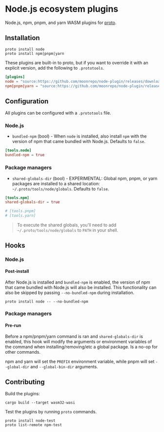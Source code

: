 # Node.js ecosystem plugins

Node.js, npm, pnpm, and yarn WASM plugins for [proto](https://github.com/moonrepo/proto).

## Installation

```shell
proto install node
proto install npm|pnpm|yarn
```

These plugins are built-in to proto, but if you want to override it with an explicit version, add the following to `.prototools`.

```toml
[plugins]
node = "source:https://github.com/moonrepo/node-plugin/releases/download/vX.Y.Z/node_plugin.wasm"
npm|pnpm|yarn = "source:https://github.com/moonrepo/node-plugin/releases/download/vX.Y.Z/node_depman_plugin.wasm"
```

## Configuration

All plugins can be configured with a `.prototools` file.

### Node.js

- `bundled-npm` (bool) - When `node` is installed, also install `npm` with the version of npm that came bundled with Node.js. Defaults to `false`.

```toml
[tools.node]
bundled-npm = true
```

### Package managers

- `shared-globals-dir` (bool) - EXPERIMENTAL: Global npm, pnpm, or yarn packages are installed to a shared location: `~/.proto/tools/node/globals`. Defaults to `false`.

```toml
[tools.npm]
shared-globals-dir = true

# [tools.pnpm]
# [tools.yarn]
```

> To execute the shared globals, you'll need to add `~/.proto/tools/node/globals` to `PATH` in your shell.

## Hooks

### Node.js

#### Post-install

After Node.js is installed and `bundled-npm` is enabled, the version of npm that came bundled with Node.js will also be installed. This functionality can also be skipped by passing `--no-bundled-npm` during installation.

```shell
proto install node -- --no-bundled-npm
```

### Package managers

#### Pre-run

Before a npm/pnpm/yarn command is ran and `shared-globals-dir` is enabled, this hook will modify the arguments or environment variables of the command when installing/removing/etc a global package. Is a no-op for other commands.

npm and yarn will set the `PREFIX` environment variable, while pnpm will set `--global-dir` and `--global-bin-dir` arguments.

## Contributing

Build the plugins:

```shell
cargo build --target wasm32-wasi
```

Test the plugins by running `proto` commands.

```shell
proto install node-test
proto list-remote npm-test
```

